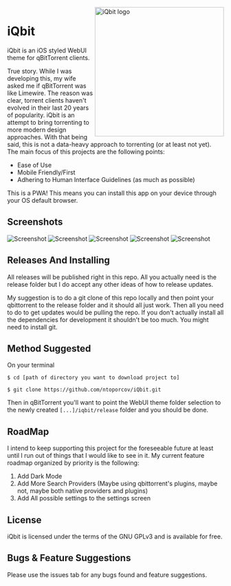<img src="https://github.com/ntoporcov/iQbit/raw/master/src/images/logo_round.png" alt="iQbit logo" title="iQbit Logo" align="right" height="300" />

# iQbit

iQbit is an iOS styled WebUI theme for qBitTorrent clients.

True story. While I was developing this, my wife asked me if qBitTorrent was like Limewire. The reason was clear, torrent clients haven't evolved in their last 20 years of popularity. iQbit is an attempt to bring torrenting to more modern design approaches. With that being said, this is not a data-heavy approach to torrenting (or at least not yet). The main focus of this projects are the following points:

* Ease of Use
* Mobile Friendly/First 
* Adhering to Human Interface Guidelines (as much as possible)

This is a PWA! This means you can install this app on your device through your OS default browser.



## Screenshots

![Screenshot](https://github.com/ntoporcov/iQbit/raw/master/src/images/mobileScreenshot.png)
![Screenshot](https://github.com/ntoporcov/iQbit/raw/master/src/images/mobileScreenshot2.png)
![Screenshot](https://github.com/ntoporcov/iQbit/raw/master/src/images/mobileScreenshot3.png)
![Screenshot](https://github.com/ntoporcov/iQbit/raw/master/src/images/tabletScreenshot.png)
![Screenshot](https://github.com/ntoporcov/iQbit/raw/master/src/images/tabletScreenshot2.png)




## Releases And Installing

All releases will be published right in this repo. All you actually need is the release folder but I do accept any other ideas of how to release updates.

My suggestion is to do a git clone of this repo locally and then point your qbittorrent to the release folder and it should all just work. Then all you need to do to get updates would be pulling the repo. If you don't actually install all the dependencies for development it shouldn't be too much. You might need to install git.



## Method Suggested

On your terminal

`$ cd [path of directory you want to download project to]`

`$ git clone https://github.com/ntoporcov/iQbit.git`

Then in qBitTorrent you'll want to point the WebUI theme folder selection to the newly created `[...]/iqbit/release` folder and you should be done.



## RoadMap

I intend to keep supporting this project for the foreseeable future at least until I run out of things that I would like to see in it. My current feature roadmap organized by priority is the following:

1. Add Dark Mode
2. Add More Search Providers (Maybe using qbittorrent's plugins, maybe not, maybe both native providers and plugins)
3. Add All possible settings to the settings screen



## License

iQbit is licensed under the terms of the GNU GPLv3 and is available for free.



## Bugs & Feature Suggestions 

Please use the issues tab for any bugs found and feature suggestions.
